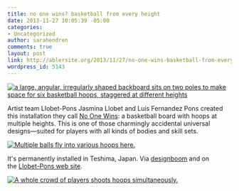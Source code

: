 ```yaml
---
title: no one wins? basketball from every height
date: 2013-11-27 10:05:39 -05:00
categories:
- Uncategorized
author: sarahendren
comments: true
layout: post
link: http://ablersite.org/2013/11/27/no-one-wins-basketball-from-every-height/
wordpress_id: 5143
---
```


[![a large, angular, irregularly shaped backboard sits on two poles to make space for six basketball hoops, staggered at different heights](http://ablersite.files.wordpress.com/2013/11/img_1232-copia.jpg)](http://ablersite.files.wordpress.com/2013/11/img_1232-copia.jpg)

Artist team Llobet-Pons Jasmina Llobet and Luis Fernandez Pons created this installation they call [No One Wins](http://www.llobet-pons.net/llobet-pons3/2013/noonewinsmultibasket/multibasket.html): a basketball board with hoops at multiple heights. This is one of those charmingly accidental universal designs—suited for players with all kinds of bodies and skill sets.

[![Multiple balls fly into various hoops here.](http://ablersite.files.wordpress.com/2013/11/img_1309-copia.jpg)](http://ablersite.files.wordpress.com/2013/11/img_1309-copia.jpg)

It's permanently installed in Teshima, Japan. Via [designboom](http://www.designboom.com/design/no-one-wins-multibasket-backboard-by-llobet-pons-11-10-2013/) and on the [Llobet-Pons web site](http://www.llobet-pons.net/llobet-pons3/2013/noonewinsmultibasket/multibasket.html).

[![A whole crowd of players shoots hoops simultaneously.](http://ablersite.files.wordpress.com/2013/11/tothom-fotos-by_setouchi-triennale-2013-executive-committee-copia.jpg)](http://ablersite.files.wordpress.com/2013/11/tothom-fotos-by_setouchi-triennale-2013-executive-committee-copia.jpg)
